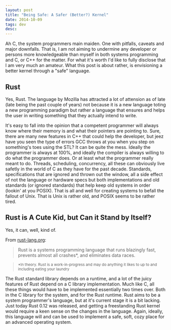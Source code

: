 ```yaml
---
layout: post
title: "Being Safe: A Safer (Better?) Kernel"
date: 2014-10-09
tags: dev
desc: 
---
```


Ah C, the system programmers main maiden. One with pitfalls, caveats and major
downfalls. That is, I am not aiming to undermine any developer or persons
more knowledgeable than myself in both systems programming and C, or C++ for the
matter. For what it's worth I'd like to fully disclose that I am very much an 
amateur. What this post is about rather, is envisioning a better kernel through
a "safe" language.

## Rust
Yes, Rust. The language by Mozilla has attracted a lot of attension as of late
 (late being the past couple of years) not because it is a new language toting 
a new programming paradigm but rather a language that ensures and helps the user
 in writing something that they actually intend to write.

It's easy to fall into the opinion that a competent programmer will always know 
where their memory is and what their pointers are pointing to. Sure, there are 
many new features in C++ that could help the developer, but jeez have you seen 
the type of errors GCC throws at you when you step on something's toes using the
 STL? It can be quite the mess. Ideally the programmer is always at 100%, and 
ideally the compiler is always willing to do what the programmer does. Or at 
least what the programmer really meant to do. Threads, scheduling, concurrency, 
all these can obviously live safetly in the world of C as they have for the 
past decade. Standards, specifications that are ignored and thrown out the 
window, all a side effect of not the language or hardware specs 
but both implementations and old standards (or ignored standards) that help keep
old systems in order (lookin' at you POSIX). That is all and well for creating 
systems to befall the fallout of Unix. That is Unix is rather old, and POSIX 
seems to be rather tired.

## Rust is A Cute Kid, but Can it Stand by Itself?
Yes, it can, well, kind of.

From [rust-lang.org](http://www.rust-lang.org):
> Rust is a systems programming language that runs blazingly fast, prevents 
> almost all crashes*, and eliminates data races.

><sub>*In theory. Rust is a work-in-progress and may do anything it likes to
>up to and including eating your laundry</sub>

The Rust standard library depends on a runtime, and
 a lot of the juicy features of Rust depend on a C library implementation. Much 
 like C, all these things would have to be implemented essentially two times 
 over. Both in the C library for the system, and for the Rust runtime. Rust 
 aims to be a system programmer's language, but at it's current stage it is a 
 bit lacking. Just today Rust 0.12 was released, and getting a freestanding 
 Rust kernel would require a keen sense on the changes in the language. Again, 
 ideally, this language will and can be used to implement a safe, soft, cozy 
 place for an advanced operating system.
